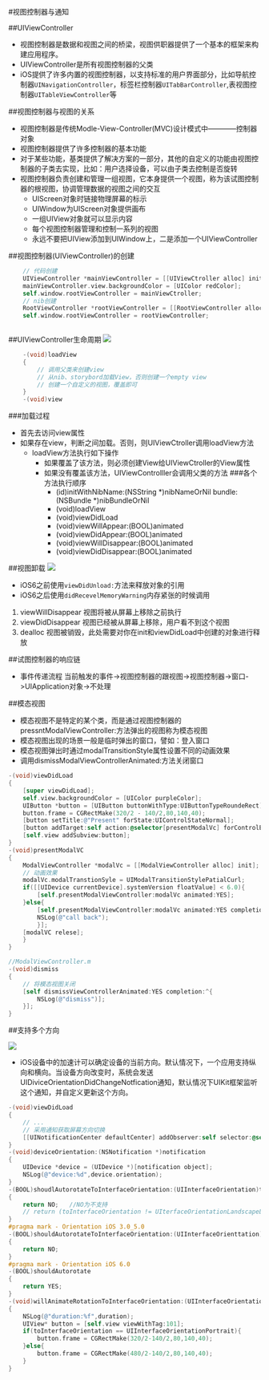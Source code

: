 #视图控制器与通知

##UIViewController
- 视图控制器是数据和视图之间的桥梁，视图供职器提供了一个基本的框架来构建应用程序。
- UIViewController是所有视图控制器的父类
- iOS提供了许多内置的视图控制器，以支持标准的用户界面部分，比如导航控制器`UINavigationController`，标签栏控制器`UITabBarController`,表视图控制器`UITableViewController`等

##视图控制器与视图的关系
- 视图控制器是传统Modle-View-Controller(MVC)设计模式中————控制器对象
- 视图控制器提供了许多控制器的基本功能
- 对于某些功能，基类提供了解决方案的一部分，其他的自定义的功能由视图控制器的子类去实现，比如：用户选择设备，可以由子类去控制是否旋转
- 视图控制器负责创建和管理一组视图，它本身提供一个视图，称为该试图控制器的根视图，协调管理数据的视图之间的交互
    + UIScreen对象时链接物理屏幕的标示
    + UIWindow为UIScreen对象提供画布
    + 一组UIView对象就可以显示内容
    + 每个视图控制器管理和控制一系列的视图
    + 永远不要把UIView添加到UIWindow上，二是添加一个UIViewController
    
##视图控制器(UIViewController)的创建
```Objective-C
    // 代码创建
    UIViewController *mainViewController = [[UIViewCtroller alloc] init];
    mainViewController.view.backgroundColor = [UIColor redColor];
    self.window.rootViewController = mainViewCtroller;
    // nib创建
    RootViewController *rootViewController = [[RootViewController alloc] initWithNibName:@"view" bundle:nil];
    self.window.rootViewController = rootViewController;
    
```

##UIViewController生命周期
![](https://github.com/zt1991616/blog/raw/master/Image/14021701.jpg)
```Objective-c
    -(void)loadView
    {
        // 调用父类来创建view
        // 从nib、storybord加载View，否则创建一个empty view
        // 创建一个自定义的视图，覆盖即可
    }
    -(void)view
```
###加载过程
- 首先去访问view属性
- 如果存在view，判断之间加载。否则，则UIViewCtroller调用loadView方法
    + loadView方法执行如下操作
        + 如果覆盖了该方法，则必须创建View给UIViewCtroller的View属性
        + 如果没有覆盖该方法，UIViewControlller会调用父类的方法
###各个方法执行顺序
            - (id)initWithNibName:(NSString *)nibNameOrNil bundle:(NSBundle *)nibBundleOrNil
            - (void)loadView
            - (void)viewDidLoad
            - (void)viewWillAppear:(BOOL)animated
            - (void)viewDidAppear:(BOOL)animated
            - (void)viewWillDisappear:(BOOL)animated
            - (void)viewDidDisappear:(BOOL)animated

##视图卸载
![](https://github.com/zt1991616/blog/raw/master/Image/14021702.jpg)
- iOS6之前使用`viewDidUnload:`方法来释放对象的引用
- iOS6之后使用`didRecevelMemoryWarning`内存紧张的时候调用
1. viewWillDisappear    视图将被从屏幕上移除之前执行
2. viewDidDisappear  视图已经被从屏幕上移除，用户看不到这个视图   
3. dealloc  视图被销毁，此处需要对你在init和viewDidLoad中创建的对象进行释放

##试图控制器的响应链
- 事件传递流程
    当前触发的事件->视图控制器的跟视图->视图控制器->窗口->UIApplication对象->不处理
    
##模态视图

- 模态视图不是特定的某个类，而是通过视图控制器的pressntModalViewController:方法弹出的视图称为模态视图
- 模态视图出现的场景一般是临时弹出的窗口，譬如：登入窗口
- 模态视图弹出时通过modalTransitionStyle属性设置不同的动画效果
- 调用dismissModalViewControllerAnimated:方法关闭窗口

```Objective-c
-(void)viewDidLoad
{
    [super viewDidLoad];
    self.view.backgroundColor = [UIColor purpleColor];
    UIButton *button = [UIButton buttonWithType:UIButtonTypeRoundeRect];
    button.frame = CGRectMake(320/2 - 140/2,80,140,40);
    [button setTitle:@"Present" forState:UIControlStateNormal];
    [button addTarget:self action:@selector[presentModalVc] forControlEvents:UIControlEventTouchUpInside];
    [self.view addSubview:button];
}
-(void)presentModalVC
{
    ModalViewController *modalVc = [[ModalViewController alloc] init];
    // 动画效果
    modalVc.modalTranstionSyle = UIModalTransitionStylePatialCurl;
    if([[UIDevice currentDevice].systemVersion floatValue] < 6.0){
        [self.presentModalViewController:modalVc animated:YES];
    }else{
        [self.presentModalViewController:modalVc animated:YES completion:^{
        NSLog(@"call back");
        }];
    [modalVC relese];
    }
}
```
```Objective-c
//ModalViewController.m
-(void)dismiss
{   
    // 将模态视图关闭
    [self dismissViewControllerAnimated:YES completion:^{
        NSLog(@"dismiss")];
    }];
}
```

##支持多个方向

![](https://github.com/zt1991616/blog/raw/master/Image/14021703.png)
- iOS设备中的加速计可以确定设备的当前方向。默认情况下，一个应用支持纵向和横向。当设备方向改变时，系统会发送UIDiviceOrientationDidChangeNotfication通知，默认情况下UIKit框架监听这个通知，并自定义更新这个方向。
```Objective-c
-(void)viewDidLoad
{
    // ...
    // 采用通知获取屏幕方向切换
    [[UINotificationCenter defaultCenter] addObserver:self selector:@selector(deviceOrientation:)name:UIDeviceOrientationDidChangeNotifitation object:nil];
}
-(void)deviceOrientation:(NSNotification *)notification
{
    UIDevice *device = (UIDevice *)[notification object];
    NSLog(@"device:%d",device.orientation);
}
-(BOOL)shoudlAutorotateToInterfaceOrientation:(UIInterfaceOrientation)toInterfaceOrientation
{
    return NO;   //NO为不支持
    // return (toInterfaceOrientation != UIterfaceOrientationLandscapeLeft); // 不支持一个方向
}
#pragma mark - Orientation iOS 3.0_5.0
-(BOOL)shouldAutorotateToInterfaceOrientation:(UIInterfaceOrienttation)toInterfaceOrientation
{
    return NO;
}
#pragma mark - Orientation iOS 6.0
-(BOOL)shouldAutorotate
{
    return YES;
}
-(void)willAnimateRotationToInterfaceOrientation:(UIInterfaceOrientation)toInterfaceOrientation duration:(NSTimeInterval)duration
{
    NSLog(@"duration:%f",duration);
    UIView* button = [self.view viewWithTag:101];
    if(toInterfaceOrientation == UIInterfaceOrientationPortrait){
        button.frame = CGRectMake(320/2-140/2,80,140,40);
    }else{
        button.frame = CGRectMake(480/2-140/2,80,140,40);
    }
}
```
